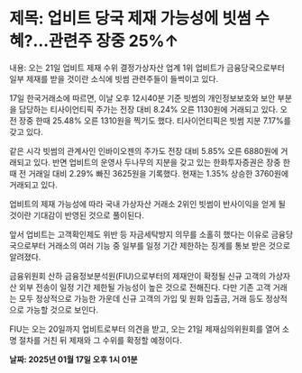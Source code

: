 # **제목: 업비트 당국 제재 가능성에 빗썸 수혜?…관련주 장중 25%↑**

  내용: 오는 21일 업비트 제재 수위 결정가상자산 업계 1위 업비트가 금융당국으로부터 일부 제재를 받을 것이란 소식에 빗썸 관련주들이 들썩이고 있다.

17일 한국거래소에 따르면, 이날 오후 12시40분 기준 빗썸의 개인정보보호와 보안 부분을 담당하는 티사이언티픽 주가는 전장 대비 8.24% 오른 1130원에 거래되고 있다. 오전 장중 한때 25.48% 오른 1310원을 찍기도 했다. 티사이언티픽은 빗썸 지분 7.17%를 갖고 있다.

같은 시각 빗썸의 관계사인 인바이오젠의 주가도 전장 대비 5.85% 오른 6880원에 거래되고 있다. 반면 업비트의 운영사 두나무의 지분을 갖고 있는 한화투자증권은 장중 한 때 전 거래일 대비 2.29% 빠진 3625원을 기록했다. 현재는 1.35% 상승한 3760원에 거래되고 있다.

업비트의 제재 가능성에 따라 국내 가상자산 거래소 2위인 빗썸이 반사이익을 얻게 될 것이란 기대감이 반영된 것으로 풀이된다.

앞서 업비트는 고객확인제도 위반 등 자금세탁방지 의무를 소홀히 했다는 이유로 금융당국으로부터 거래소의 여러 기능 중 일부를 일정 기간 제한하는 징계를 통보 받은 것으로 알려졌다.

금융위원회 산하 금융정보분석원(FIU)으로부터의 제재안이 확정될 신규 고객의 가상자산 외부 전송이 일정 기간 제한될 가능성이 높은 것으로 전해진다. 다만 기존 고객 거래는 모두 정상적으로 가능한 가운데 신규 고객의 가입 및 원화 입출금, 거래 등도 정상적으로 가능할 것으로 보인다.

FIU는 오는 20일까지 업비트로부터 의견을 받고, 오는 21일 제재심의위원회를 열어 소명 절차를 거친 뒤 제재와 그 수위를 확정할 예정이다.

  **날짜: 2025년 01월 17일 오후 1시 01분**